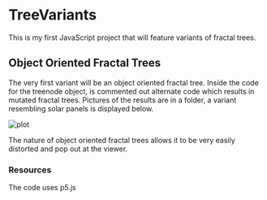 # TreeVariants
This is my first JavaScript project that will feature variants of fractal trees.
## Object Oriented Fractal Trees
The very first variant will be an object oriented fractal tree. Inside the code for the treenode object, is commented out alternate code which results in mutated fractal trees. Pictures of the results are in a folder, a variant resembling solar panels is displayed below. 

![plot](https://github.com/Tanzebruh/TreeVariants/blob/main/Object%20Oriented%20Tree/Mutated%20Tree%20Pictures/SolarPanels.png)

The nature of object oriented fractal trees allows it to be very easily distorted and pop out at the viewer.



### Resources
The code uses p5.js
